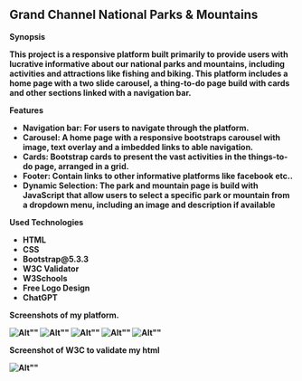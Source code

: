 <h2>Grand Channel National Parks & Mountains</h2>

<b>Synopsis<b>

<p>This project is a responsive platform built primarily to provide users with lucrative informative about our national parks and mountains, including activities and attractions like fishing and biking. This platform includes a home page with a two slide carousel, a thing-to-do page build with cards and other sections linked with a navigation bar.</p> 

<b>Features</b>
<ul>
    <li>Navigation bar: For users to navigate through the platform.</li>
    <li>Carousel: A home page with a responsive bootstraps carousel with image, text overlay and a imbedded links to able navigation.</li>
    <li>Cards: Bootstrap cards to present the vast activities in the things-to-do page, arranged in a grid.</li>
    <li>Footer: Contain links to other informative platforms like facebook etc.. </li>
    <li>Dynamic Selection: The park and mountain page is build with JavaScript that allow users to select a specific park or mountain from a dropdown menu, including an image and description if available</li> 
</ul>

<b>Used Technologies<b>
<ul>
    <li>HTML</li>
    <li>CSS</li>
    <li>Bootstrap@5.3.3</li>
    <li>W3C Validator</li>
    <li>W3Schools</li>
    <li>Free Logo Design</li>
    <li>ChatGPT</li>
</ul>

<p>Screenshots of my platform.</p>

![Alt""]()
![Alt""]()
![Alt""]()
![Alt""]()
![Alt""]()

<p>Screenshot of W3C to validate my html</p>

![Alt""]()
